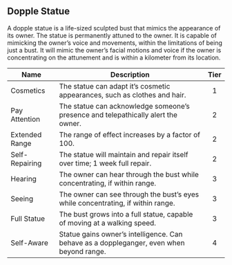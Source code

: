 ## Dopple Statue

A dopple statue is a life-sized sculpted bust that mimics the appearance of its owner. The statue is permanently attuned to the owner. It is capable of mimicking the owner’s voice and movements, within the limitations of being just a bust. It will mimic the owner’s facial motions and voice if the owner is concentrating on the attunement and is within a kilometer from its location.

 **Name**       | **Description**                                                                          | **Tier** 
----------------|------------------------------------------------------------------------------------------|:--------:
 Cosmetics      | The statue can adapt it’s cosmetic appearances, such as clothes and hair.                | 1        
 Pay Attention  | The statue can acknowledge someone’s presence and telepathically alert the owner.        | 2        
 Extended Range | The range of effect increases by a factor of 100.                                        | 2        
 Self-Repairing | The statue will maintain and repair itself over time; 1 week full repair.                | 2        
 Hearing        | The owner can hear through the bust while concentrating, if within range.                | 3        
 Seeing         | The owner can see through the bust’s eyes while concentrating, if within range.          | 3        
 Full Statue    | The bust grows into a full statue, capable of moving at a walking speed.                 | 3        
 Self-Aware     | Statue gains owner’s intelligence. Can behave as a doppleganger, even when beyond range. | 4        
